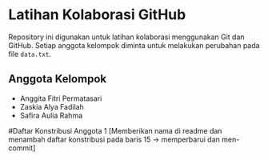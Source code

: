 # Latihan Kolaborasi GitHub

Repository ini digunakan untuk latihan kolaborasi
menggunakan Git dan GitHub.
Setiap anggota kelompok diminta untuk melakukan
perubahan pada file `data.txt`.

## Anggota Kelompok
- Anggita Fitri Permatasari
- Zaskia Alya Fadilah
- Safira Aulia Rahma


#Daftar Konstribusi
Anggota 1 [Memberikan nama di readme dan menambah daftar konstribusi pada baris 15 -> memperbarui dan men-commit]